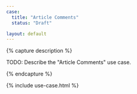 ```yaml
---
case:
  title: "Article Comments"
  status: "Draft"

layout: default
---
```


{% capture description %}

TODO: Describe the "Article Comments" use case.

{% endcapture %}

{% include use-case.html %}